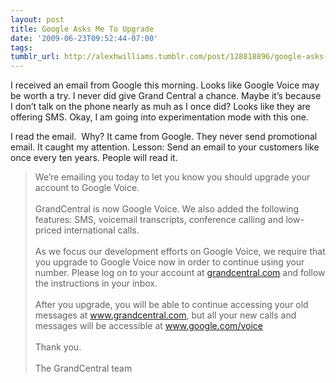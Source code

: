 ```yaml
---
layout: post
title: Google Asks Me To Upgrade
date: '2009-06-23T09:52:44-07:00'
tags: 
tumblr_url: http://alexhwilliams.tumblr.com/post/128818896/google-asks-me-to-upgrade
---
```

<p>I received an email from Google this morning. Looks like Google Voice may be worth a try. I never did give Grand Central a chance. Maybe it&#8217;s because I don&#8217;t talk on the phone nearly as muh as I once did? Looks like they are offering SMS. Okay, I am going into experimentation mode with this one.</p>
<p>I read the email.  Why? It came from Google. They never send promotional email. It caught my attention. Lesson: Send an email to your customers like once every ten years. People will read it.</p>
<blockquote>
<p>We&#8217;re emailing you today to let you know you should upgrade your account to Google Voice.<br/><br/> GrandCentral is now Google Voice. We also added the following features: SMS, voicemail transcripts, conference calling and low-priced international calls.<br/><br/> As we focus our development efforts on Google Voice, we require that you upgrade to Google Voice now in order to continue using your number. Please log on to your account at <a href="http://grandcentral.com/" target="_blank">grandcentral.com</a> and follow the instructions in your inbox.<br/><br/> After you upgrade, you will be able to continue accessing your old messages at <a href="http://www.grandcentral.com/" target="_blank"><a href="http://www.grandcentral.com">www.grandcentral.com</a></a>, but all your new calls and messages will be accessible at <a href="http://www.google.com/voice" target="_blank"><a href="http://www.google.com/voice">www.google.com/voice</a></a><br/><br/> Thank you.<br/><br/> The GrandCentral team</p>
</blockquote>
